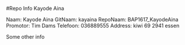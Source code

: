 #Repo Info Kayode Aina

<!---naam -->Naam: Kayode Aina 
<!---gitnaam -->GitNaam: kayaina
<!---reponaam -->RepoNaam: BAP1617_KayodeAina
<!---promotor -->Promotor: Tim Dams
<!---phone -->Telefoon: 036889555
<!---address -->Address: kiwi 69 2941 essen <!---end -->

Some other info
